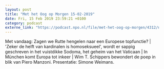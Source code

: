 ```yaml
---
layout: post
title: "Met het Oog op Morgen 15-02-2019"
date: Fri, 15 Feb 2019 23:59:21 +0100
category: podcast
externe_link: "https://podcast.npo.nl/file/met-het-oog-op-morgen/4312/nporadio1_met-het-oog-op-morgen_20190215_met-het-oog-op-morgen-15-02-2019_K0EH1C.mp3"
---
```


Met vandaag: Zagen we Rutte hengelen naar een Europese topfunctie? | 'Zeker de helft van kardinalen is homoseksueel', wordt er sappig geschreven in het vuistdikke Sodoma, het geheim van het Vaticaan | In München komt Europa tot inkeer | Wim T. Schippers bewondert de poep in blik van Piero Manzoni. Presentatie: Simone Weimans.

